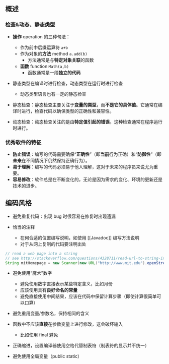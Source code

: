 ## 概述
### 检查&动态、静态类型

- **操作** operation 的三种句法：
	- 作为前中后缀运算符 `a+b`
	- 作为对象的**方法** method `a.add(b)`
		- 方法通常是与**特定对象关联**的函数
	- **函数** function `Math(a,b)`
		- 函数通常是一段**独立的代码**

- 静态类型在编译时进行检查，动态类型在运行时进行检查
	- 动态类型语言也有一定的静态检查

- 静态检查：静态检查主要关注于**变量的类型**，而**不是它的具体值**。它通常在编译时进行，检查代码以确保类型的正确性和兼容性。
- 动态检查：动态检查关注的是由**特定值引起的错误**。这种检查通常在程序运行时进行。
### 优秀软件的特征

- **防止错误**：编写的代码需要确保“**正确性**”（即**当前**行为正确）和“**防御性**”（即**未来**在不同情况下仍然保持正确行为）。
- **易于理解**：编写的代码必须易于他人理解，这对于未来的程序员来说尤为重要。
- **容易修改**：软件总是在不断变化的，无论是因为需求的变化、环境的更新还是技术的进步。

## 编码风格

- 避免重复代码：出现 bug 时很容易在修复时出现遗漏

- 恰当的注释
	- 在何合适的位置编写说明，如使用 [[Javadoc]] 编写方法说明
	- 对于从网上复制的代码要注明出处
```java
// read a web page into a string
// see http://stackoverflow.com/questions/4328711/read-url-to-string-in-few-lines-of-java-code
String mitHomepage = new Scanner(new URL("http://www.mit.edu").openStream(), "UTF-8").useDelimiter("\\A").next();
```

- 避免使用“魔术”数字
	- 避免使用数字直接表示某些特定含义，比如月份
	- 应该使用具有**良好命名的常量**
	- 避免直接使用中间结果，应该在代码中保留计算步骤（即使计算很简单可以口算）

- 避免重用变量/参数名，保持相同的含义

- 函数中不应该**直接**在参数变量上进行修改，这会破坏输入
	- 比如使用 final 避免

- 正确缩进，设置编译器使用空格代替制表符（制表符的显示并不统一）

- 避免使用全局变量（public static）
